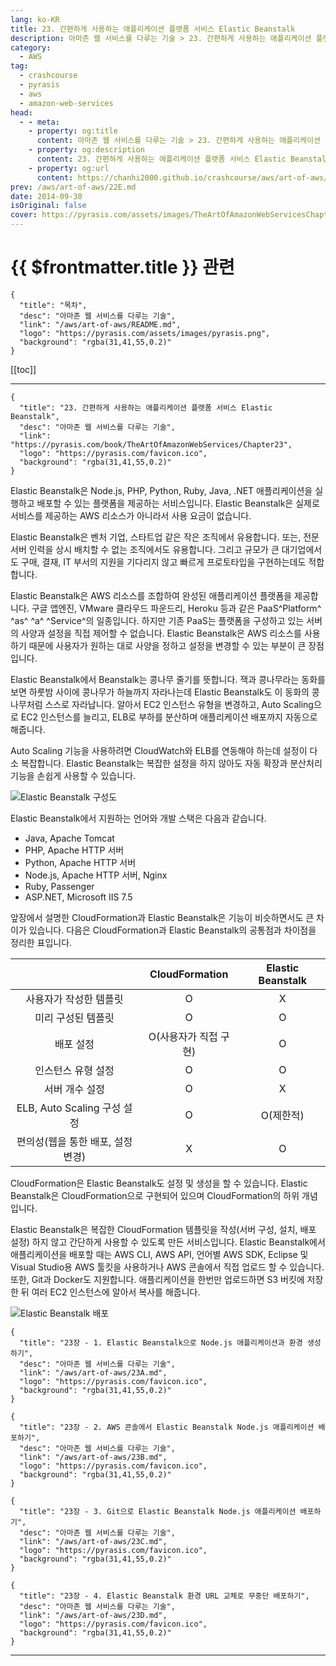 ```yaml
---
lang: ko-KR
title: 23. 간편하게 사용하는 애플리케이션 플랫폼 서비스 Elastic Beanstalk
description: 아마존 웹 서비스를 다루는 기술 > 23. 간편하게 사용하는 애플리케이션 플랫폼 서비스 Elastic Beanstalk
category:
  - AWS
tag: 
  - crashcourse
  - pyrasis
  - aws 
  - amazon-web-services
head:
  - - meta:
    - property: og:title
      content: 아마존 웹 서비스를 다루는 기술 > 23. 간편하게 사용하는 애플리케이션 플랫폼 서비스 Elastic Beanstalk
    - property: og:description
      content: 23. 간편하게 사용하는 애플리케이션 플랫폼 서비스 Elastic Beanstalk
    - property: og:url
      content: https://chanhi2000.github.io/crashcourse/aws/art-of-aws/23.html
prev: /aws/art-of-aws/22E.md
date: 2014-09-30
isOriginal: false
cover: https://pyrasis.com/assets/images/TheArtOfAmazonWebServicesChapter23/1.png
---
```


# {{ $frontmatter.title }} 관련

```component VPCard
{
  "title": "목차",
  "desc": "아마존 웹 서비스를 다루는 기술",
  "link": "/aws/art-of-aws/README.md",
  "logo": "https://pyrasis.com/assets/images/pyrasis.png",
  "background": "rgba(31,41,55,0.2)"
}
```

[[toc]]

---

```component VPCard
{
  "title": "23. 간편하게 사용하는 애플리케이션 플랫폼 서비스 Elastic Beanstalk",
  "desc": "아마존 웹 서비스를 다루는 기술",
  "link": "https://pyrasis.com/book/TheArtOfAmazonWebServices/Chapter23",
  "logo": "https://pyrasis.com/favicon.ico",
  "background": "rgba(31,41,55,0.2)"
}
```

Elastic Beanstalk은 Node.js, PHP, Python, Ruby, Java, .NET 애플리케이션을 실행하고 배포할 수 있는 플랫폼을 제공하는 서비스입니다. Elastic Beanstalk은 실제로 서비스를 제공하는 AWS 리소스가 아니라서 사용 요금이 없습니다.

Elastic Beanstalk은 벤처 기업, 스타트업 같은 작은 조직에서 유용합니다. 또는, 전문 서버 인력을 상시 배치할 수 없는 조직에서도 유용합니다. 그리고 규모가 큰 대기업에서도 구매, 결재, IT 부서의 지원을 기다리지 않고 빠르게 프로토타입을 구현하는데도 적합합니다.

Elastic Beanstalk은 AWS 리소스를 조합하여 완성된 애플리케이션 플랫폼을 제공합니다. 구글 앱엔진, VMware 클라우드 파운드리, Heroku 등과 같은 PaaS^Platform^ ^as^ ^a^ ^Service^의 일종입니다. 하지만 기존 PaaS는 플랫폼을 구성하고 있는 서버의 사양과 설정을 직접 제어할 수 없습니다. Elastic Beanstalk은 AWS 리소스를 사용하기 때문에 사용자가 원하는 대로 사양을 정하고 설정을 변경할 수 있는 부분이 큰 장점입니다.

Elastic Beanstalk에서 Beanstalk는 콩나무 줄기를 뜻합니다. 잭과 콩나무라는 동화를 보면 하룻밤 사이에 콩나무가 하늘까지 자라나는데 Elastic Beanstalk도 이 동화의 콩나무처럼 스스로 자라납니다. 알아서 EC2 인스턴스 유형을 변경하고, Auto Scaling으로 EC2 인스턴스를 늘리고, ELB로 부하를 분산하며 애플리케이션 배포까지 자동으로 해줍니다.

Auto Scaling 기능을 사용하려면 CloudWatch와 ELB를 연동해야 하는데 설정이 다소 복잡합니다. Elastic Beanstalk는 복잡한 설정을 하지 않아도 자동 확장과 분산처리 기능을 손쉽게 사용할 수 있습니다.

![Elastic Beanstalk 구성도](https://pyrasis.com/assets/images/TheArtOfAmazonWebServicesChapter23/1.png)

Elastic Beanstalk에서 지원하는 언어와 개발 스택은 다음과 같습니다.

- Java, Apache Tomcat
- PHP, Apache HTTP 서버
- Python, Apache HTTP 서버
- Node.js, Apache HTTP 서버, Nginx
- Ruby, Passenger
- ASP.NET, Microsoft IIS 7.5

앞장에서 설명한 CloudFormation과 Elastic Beanstalk은 기능이 비슷하면서도 큰 차이가 있습니다. 다음은 CloudFormation과 Elastic Beanstalk의 공통점과 차이점을 정리한 표입니다.

| | CloudFormation | Elastic Beanstalk |
| :---: | :---: | :---: |
| 사용자가 작성한 템플릿 | O | X |
| 미리 구성된 템플릿 | O | O |
| 배포 설정 | O(사용자가 직접 구현) | O |
| 인스턴스 유형 설정 | O | O |
| 서버 개수 설정 | O | X |
| ELB, Auto Scaling 구성 설정 | O | O(제한적) |
| 편의성(웹을 통한 배포, 설정 변경) | X | O |

CloudFormation은 Elastic Beanstalk도 설정 및 생성을 할 수 있습니다. Elastic Beanstalk은 CloudFormation으로 구현되어 있으며 CloudFormation의 하위 개념입니다.

Elastic Beanstalk은 복잡한 CloudFormation 템플릿을 작성(서버 구성, 설치, 배포 설정) 하지 않고 간단하게 사용할 수 있도록 만든 서비스입니다. Elastic Beanstalk에서 애플리케이션을 배포할 때는 AWS CLI, AWS API, 언어별 AWS SDK, Eclipse 및 Visual Studio용 AWS 툴킷을 사용하거나 AWS 콘솔에서 직접 업로드 할 수 있습니다. 또한, Git과 Docker도 지원합니다. 애플리케이션을 한번만 업로드하면 S3 버킷에 저장한 뒤 여러 EC2 인스턴스에 알아서 복사를 해줍니다.

![Elastic Beanstalk 배포](https://pyrasis.com/assets/images/TheArtOfAmazonWebServicesChapter23/2.png)

```component VPCard
{
  "title": "23장 - 1. Elastic Beanstalk으로 Node.js 애플리케이션과 환경 생성하기",
  "desc": "아마존 웹 서비스를 다루는 기술",
  "link": "/aws/art-of-aws/23A.md",
  "logo": "https://pyrasis.com/favicon.ico",
  "background": "rgba(31,41,55,0.2)"
}
```

```component VPCard
{
  "title": "23장 - 2. AWS 콘솔에서 Elastic Beanstalk Node.js 애플리케이션 배포하기",
  "desc": "아마존 웹 서비스를 다루는 기술",
  "link": "/aws/art-of-aws/23B.md",
  "logo": "https://pyrasis.com/favicon.ico",
  "background": "rgba(31,41,55,0.2)"
}
```

```component VPCard
{
  "title": "23장 - 3. Git으로 Elastic Beanstalk Node.js 애플리케이션 배포하기",
  "desc": "아마존 웹 서비스를 다루는 기술",
  "link": "/aws/art-of-aws/23C.md",
  "logo": "https://pyrasis.com/favicon.ico",
  "background": "rgba(31,41,55,0.2)"
}
```

```component VPCard
{
  "title": "23장 - 4. Elastic Beanstalk 환경 URL 교체로 무중단 배포하기",
  "desc": "아마존 웹 서비스를 다루는 기술",
  "link": "/aws/art-of-aws/23D.md",
  "logo": "https://pyrasis.com/favicon.ico",
  "background": "rgba(31,41,55,0.2)"
}
```

---
